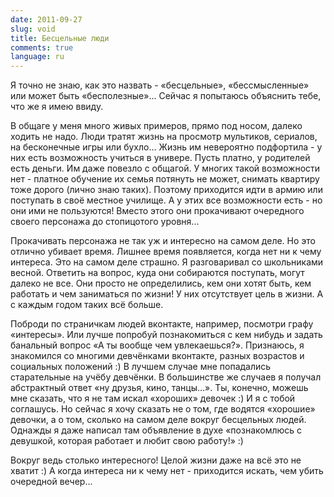```yaml
---
date: 2011-09-27
slug: void
title: Бесцельные люди
comments: true
language: ru
---
```


Я точно не знаю, как это назвать - «бесцельные», «бессмысленные» или может
быть «бесполезные»... Сейчас я попытаюсь объяснить тебе, что же я имею ввиду.

В общаге у меня много живых примеров, прямо под носом, далеко ходить не надо.
Люди тратят жизнь на просмотр мультиков, сериалов, на бесконечные игры или
бухло... Жизнь им невероятно подфортила - у них есть возможность учиться в
универе. Пусть платно, у родителей есть деньги. Им даже повезло с общагой. У
многих такой возможности нет - платное обучение их семья потянуть не может,
снимать квартиру тоже дорого (лично знаю таких). Поэтому приходится идти в
армию или поступать в своё местное училище. А у этих все возможности есть - но
они ими не пользуются! Вместо этого они прокачивают очередного своего
персонажа до стопицотого уровня...

Прокачивать персонажа не так уж и интересно на самом деле. Но это отлично
убивает время. Лишнее время появляется, когда нет ни к чему интереса. Это на
самом деле страшно. Я разговаривал со школьниками весной. Ответить на вопрос,
куда они собираются поступать, могут далеко не все. Они просто не
определились, кем они хотят быть, кем работать и чем заниматься по жизни! У
них отсутствует цель в жизни. А с каждым годом таких всё больше.

Поброди по страничкам людей вконтакте, например, посмотри графу «интересы».
Или лучше попробуй познакомиться с кем нибудь и задать банальный вопрос «А ты
вообще чем увлекаешься?». Признаюсь, я знакомился со многими девчёнками
вконтакте, разных возрастов и социальных положений :) В лучшем случае мне
попадались старательные на учёбу девчёнки. В большинстве же случаев я получал
абстрактный ответ «ну друзья, кино, танцы...». Ты, конечно, можешь мне
сказать, что я не там искал «хороших» девочек :) И я с тобой соглашусь. Но
сейчас я хочу сказать не о том, где водятся «хорошие» девочки, а о том,
сколько на самом деле вокруг бесцельных людей. Однажды я даже написал там
объявление в духе «познакомлюсь с девушкой, которая работает и любит свою
работу!» :)

Вокруг ведь столько интересного! Целой жизни даже на всё это не хватит :) А
когда интереса ни к чему нет - приходится искать, чем убить очередной вечер...
